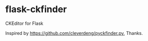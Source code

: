 # flask-ckfinder
CKEditor for Flask

Inspired by https://github.com/cleverdeng/pyckfinder.py, Thanks.
